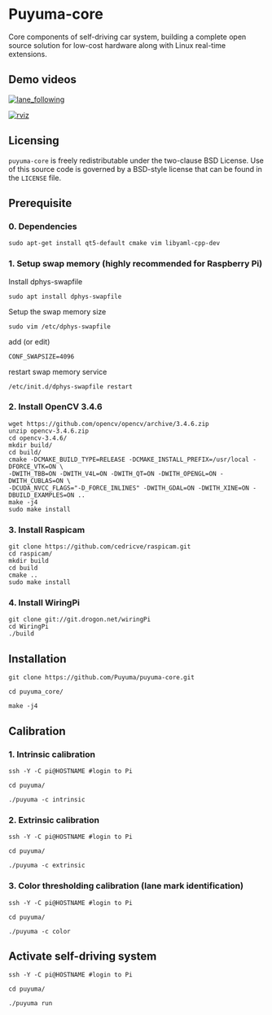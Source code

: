 # Puyuma-core

Core components of self-driving car system, building a complete open source solution
for low-cost hardware along with Linux real-time extensions.

## Demo videos

[![lane_following](https://github.com/ncku-ros2-research/xenobot/blob/master/materials/demo_video1.jpeg?raw=true)](https://www.youtube.com/watch?v=84MXc0_F61o)

[![rviz](https://github.com/ncku-ros2-research/xenobot/blob/master/materials/demo_video2.jpeg?raw=true)](https://www.youtube.com/watch?v=XK602hzbORY&feature=youtu.be)

Licensing
---------
`puyuma-core` is freely redistributable under the two-clause BSD License.
Use of this source code is governed by a BSD-style license that can be found
in the `LICENSE` file.

## Prerequisite

### 0. Dependencies

```
sudo apt-get install qt5-default cmake vim libyaml-cpp-dev
```
### 1. Setup swap memory (highly recommended for Raspberry Pi)

Install dphys-swapfile

```
sudo apt install dphys-swapfile
```

Setup the swap memory size

```
sudo vim /etc/dphys-swapfile
```

add (or edit)

```
CONF_SWAPSIZE=4096
```

restart swap memory service

```
/etc/init.d/dphys-swapfile restart
```

### 2. Install OpenCV 3.4.6

```
wget https://github.com/opencv/opencv/archive/3.4.6.zip
unzip opencv-3.4.6.zip
cd opencv-3.4.6/
mkdir build/
cd build/
cmake -DCMAKE_BUILD_TYPE=RELEASE -DCMAKE_INSTALL_PREFIX=/usr/local -DFORCE_VTK=ON \
-DWITH_TBB=ON -DWITH_V4L=ON -DWITH_QT=ON -DWITH_OPENGL=ON -DWITH_CUBLAS=ON \
-DCUDA_NVCC_FLAGS="-D_FORCE_INLINES" -DWITH_GDAL=ON -DWITH_XINE=ON -DBUILD_EXAMPLES=ON ..
make -j4
sudo make install
```

### 3. Install Raspicam

```
git clone https://github.com/cedricve/raspicam.git
cd raspicam/
mkdir build
cd build
cmake ..
sudo make install
```

### 4. Install WiringPi

```
git clone git://git.drogon.net/wiringPi
cd WiringPi
./build
```

## Installation

```
git clone https://github.com/Puyuma/puyuma-core.git

cd puyuma_core/

make -j4
```

## Calibration

### 1. Intrinsic calibration

```
ssh -Y -C pi@HOSTNAME #login to Pi

cd puyuma/

./puyuma -c intrinsic
```


### 2. Extrinsic calibration

```
ssh -Y -C pi@HOSTNAME #login to Pi

cd puyuma/

./puyuma -c extrinsic
```


### 3. Color thresholding calibration (lane mark identification)

```
ssh -Y -C pi@HOSTNAME #login to Pi

cd puyuma/

./puyuma -c color
```

## Activate self-driving system

```
ssh -Y -C pi@HOSTNAME #login to Pi

cd puyuma/

./puyuma run
```
